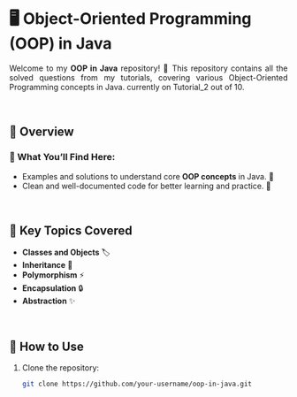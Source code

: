# 🖥️ Object-Oriented Programming (OOP) in Java  

<style>
        p {
            text-align: justify;
        }
</style>

<p>

Welcome  to my **OOP in Java** repository! 🌟 This repository contains all the solved questions from my tutorials, covering various  Object-Oriented Programming concepts in Java. currently on   Tutorial_2 out of  10.


<br/>

## 📝 Overview  

### 📌 What You’ll Find Here:  
- Examples and solutions to understand core **OOP concepts** in Java. 🧩  
- Clean and well-documented code for better learning and practice. 📜  

<br/>

## 🔑 Key Topics Covered  

- **Classes and Objects** 🏷️  
- **Inheritance** 🔄  
- **Polymorphism** ⚡  
- **Encapsulation** 🔒  
- **Abstraction** ✨  

<br/>

</p>

## 🚀 How to Use  

1. Clone the repository:  
   ```bash
   git clone https://github.com/your-username/oop-in-java.git